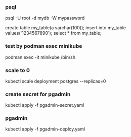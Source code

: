 ### psql
psql -U root -d mydb -W
mypassword

create table my_table(a varchar(100));
insert into my_table values('1234567890');
select * from my_table;

### test by podman exec minikube
podman exec -it minikube /bin/sh

### scale to 0
kubectl scale deployment postgres --replicas=0

### create secret for pgadmin
kubectl apply -f pgadmin-secret.yaml

### pgadmin
kubectl apply -f pgadmin-deploy.yaml